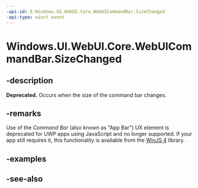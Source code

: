 ```yaml
---
-api-id: E:Windows.UI.WebUI.Core.WebUICommandBar.SizeChanged
-api-type: winrt event
---
```


<!-- Event syntax
public event Windows.UI.WebUI.Core.SizeChangedEventHandler SizeChanged
-->

# Windows.UI.WebUI.Core.WebUICommandBar.SizeChanged

## -description
**Deprecated.** Occurs when the size of the command bar changes.

## -remarks
Use of the *Command Bar* (also known as "App Bar") UX element is deprecated for UWP apps using JavaScript and no longer supported.
If your app still requires it, this functionality is available from the [WinJS 4](http://try.buildwinjs.com/#get) library.

## -examples

## -see-also
